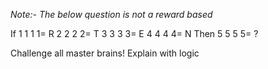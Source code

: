 *Note:- The below question is not a reward based* 

If  1 1 1 1= R
    2 2 2 2= T
    3 3 3 3= E
    4 4 4 4= N
Then 
    5 5 5 5= ?

Challenge all master brains! Explain with logic


